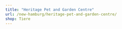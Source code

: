 ```yaml
---
title: "Heritage Pet and Garden Centre"
url: /new-hamburg/heritage-pet-and-garden-centre/
shop: Tiere
---
```

